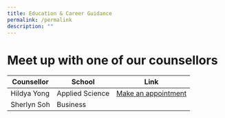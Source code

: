 ```yaml
---
title: Education & Career Guidance
permalink: /permalink
description: ""
---
```

# Meet up with one of our counsellors 



| Counsellor | School | Link |
| -------- | -------- | -------- |
|  Hildya Yong  | Applied Science |  [Make an appointment](https://bookmyecg2.questionpro.com/)    |
| Sherlyn Soh | Business |